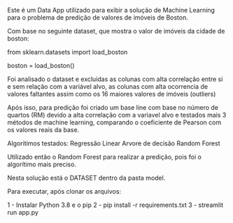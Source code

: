 ﻿Este é um Data App utilizado para exibir a solução de Machine Learning para o problema de predição de valores de imóveis de Boston.

Com base no seguinte dataset, que mostra o valor de imóveis da cidade de boston: 

from sklearn.datasets import load_boston

boston = load_boston()


Foi analisado o dataset e excluidas as colunas com alta correlação entre si e sem relação com a variável alvo, as colunas com alta ocorrencia de valores faltantes assim como os 16 maiores valores de imóveis (outliers)

Após isso, para predição foi criado um base line com base no número de quartos (RM) devido a alta correlação com a variavel alvo e testados mais 3 métodos de machine learning, comparando o coeficiente de Pearson com os valores reais da base. 

Algoritimos testados:
Regressão Linear
Arvore de decisão
Random Forest

Utilizado então o Random Forest para realizar a predição, pois foi o algorítimo mais preciso.

Nesta solução está o DATASET dentro da pasta model. 

Para executar, após clonar os arquivos: 

1 - Instalar Python 3.8 e o pip
2 - pip install -r requirements.txt
3 - streamlit run app.py






